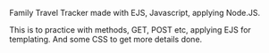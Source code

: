 Family Travel Tracker made with EJS, Javascript, applying Node.JS. 

This is to practice with methods, GET, POST etc, applying EJS for templating. And some CSS to get more details done.
